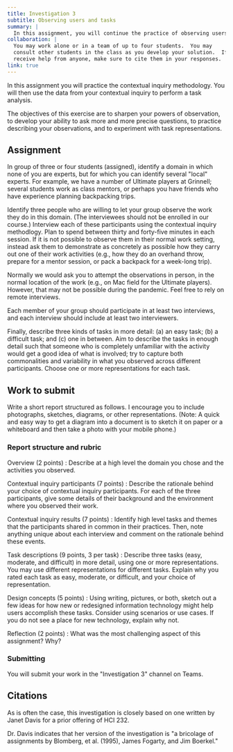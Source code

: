 ```yaml
---
title: Investigation 3
subtitle: Observing users and tasks
summary: |
  In this assignment, you will continue the practice of observing users, albeit in a new context.
collaboration: |
  You may work alone or in a team of up to four students.  You may
  consult other students in the class as you develop your solution.  If you
  receive help from anyone, make sure to cite them in your responses. 
link: true
---
```

In this assignment you will practice the contextual inquiry
methodology. You will then use the data from your contextual inquiry to
perform a task analysis.

The objectives of this exercise are to sharpen your powers of
observation, to develop your ability to ask more and more precise
questions, to practice describing your observations, and to experiment
with task representations.

## Assignment

In group of three or four students (assigned), identify a domain in
which none of you are experts, but for which you can identify several
"local" experts. For example, we have a number of Ultimate players
at Grinnell; several students work as class mentors, or perhaps you
have friends who have experience planning backpacking trips.

Identify three people who are willing to let your group observe the
work they do in this domain.  (The interviewees should not be
enrolled in our course.)  Interview each of these participants using
the contextual inquiry methodlogy.  Plan to spend between thirty
and forty-five minutes in each session.  If it is not possible to
observe them in their normal work setting, instead ask them to
demonstrate as concretely as possible how they carry out one of
their work activities (e.g., how they do an overhand throw, prepare
for a mentor session, or pack a backpack for a week-long trip).

Normally we would ask you to attempt the observations in person,
in the normal location of the work (e.g., on Mac field for the
Ultimate players).  However, that may not be possible during the
pandemic.  Feel free to rely on remote interviews.

Each member of your group should participate in at least two interviews,
and each interview should include at least two interviewers.

Finally, describe three kinds of tasks in more detail: (a) an easy
task; (b) a difficult task; and (c) one in between.  Aim to
describe the tasks in enough detail such that someone who is completely
unfamiliar with the activity would get a good idea of what is involved;
try to capture both commonalities and variability in what you observed
across different participants. Choose one or more representations for
each task. 

## Work to submit

Write a short report structured as follows. I encourage you to
include photographs, sketches, diagrams, or other representations.
(Note: A quick and easy way to get a diagram into a document is to
sketch it on paper or a whiteboard and then take a photo with your
mobile phone.)

### Report structure and rubric

Overview (2 points)
  : Describe at a high level the domain you chose and the activities you observed.

Contextual inquiry participants (7 points)
  : Describe the rationale behind your choice of contextual inquiry participants. For each of the three participants, give some details of their background and the environment where you observed their work.

Contextual inquiry results (7 points)
  : Identify high level tasks and themes that the participants shared
  in common in their practices. Then, note anything unique about each
  interview and comment on the rationale behind these events.

Task descriptions (9 points, 3 per task)
  : Describe three tasks (easy, moderate, and difficult) in more
  detail, using one or more representations.  You may use different
  representations for different tasks. Explain why you rated each
  task as easy, moderate, or difficult, and your choice of
  representation.

Design concepts (5 points)
  : Using writing, pictures, or both, sketch out a few ideas for how
    new or redesigned information technology might help users accomplish
    these tasks.  Consider using scenarios or use cases.  If you do not
    see a place for new technology, explain why not.

Reflection (2 points)
  : What was the most challenging aspect of this assignment?  Why?

### Submitting

You will submit your work in the "Investigation 3" channel on Teams.

## Citations

As is often the case, this investigation is closely based on one written by Janet Davis for a prior offering of HCI 232.

Dr. Davis indicates that her version of the investigation is "a bricolage of assignments by Blomberg, et al. (1995), James Fogarty, and Jim Boerkel."
